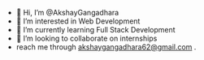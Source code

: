 - 👋 Hi, I’m @AkshayGangadhara
- 👀 I’m interested in Web Development
- 🌱 I’m currently learning Full Stack Development
- 💞️ I’m looking to collaborate on internships
- reach me through akshaygangadhara62@gmail.com .

<!---
AkshayGangadhara/AkshayGangadhara is a ✨ special ✨ repository because its `README.md` (this file) appears on your GitHub profile.
You can click the Preview link to take a look at your changes.
--->

